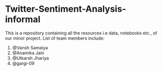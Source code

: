 # Twitter-Sentiment-Analysis-informal

This is a repository containing all the resources i.e data, notebooks etc., of our minor project. List of team members include:
1. @Vansh Samaiya
2. @Anamika Jain
3. @Utkarsh Jhariya
4. @gargi-09

